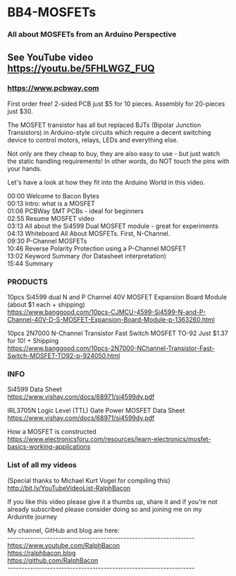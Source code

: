 # BB4-MOSFETs
### All about MOSFETs from an Arduino Perspective

## See YouTube video https://youtu.be/5FHLWGZ_FUQ

### https://www.pcbway.com 
First order free! 2-sided PCB just $5 for 10 pieces. Assembly for 20-pieces just $30.

The MOSFET transistor has all but replaced BJTs (Bipolar Junction Transistors) in Arduino-style circuits which require a decent switching device to control motors, relays, LEDs and everything else.

Not only are they cheap to buy, they are also easy to use - but just watch the static handling requirements! In other words, do NOT touch the pins with your hands.

Let's have a look at how they fit into the Arduino World in this video.

00:00 Welcome to Bacon Bytes  
00:13 Intro: what is a MOSFET  
01:06 PCBWay SMT PCBs - ideal for beginners  
02:55 Resume MOSFET video  
03:13 All about the Si4599 Dual MOSFET module - great for experiments  
04:13 Whiteboard All About MOSFETs. First, N-Channel.  
09:30 P-Channel MOSFETs  
10:46 Reverse Polarity Protection using a P-Channel MOSFET  
13:02 Keyword Summary (for Datasheet interpretation)  
15:44 Summary  

### PRODUCTS

10pcs Si4599 dual N and P Channel 40V MOSFET Expansion Board Module (about $1 each + shipping)  
https://www.banggood.com/10pcs-CJMCU-4599-Si4599-N-and-P-Channel-40V-D-S-MOSFET-Expansion-Board-Module-p-1363260.html

10pcs 2N7000 N-Channel Transistor Fast Switch MOSFET TO-92 Just $1.37 for 10! + Shipping  
https://www.banggood.com/10pcs-2N7000-NChannel-Transistor-Fast-Switch-MOSFET-TO92-p-924050.html  

### INFO

Si4599 Data Sheet  
https://www.vishay.com/docs/68971/si4599dy.pdf

IRL3705N Logic Level (TTL) Gate Power MOSFET Data Sheet  
https://www.vishay.com/docs/68971/si4599dy.pdf  

How a MOSFET is constructed  
https://www.electronicsforu.com/resources/learn-electronics/mosfet-basics-working-applications

### List of all my videos
(Special thanks to Michael Kurt Vogel for compiling this)  
http://bit.ly/YouTubeVideoList-RalphBacon

If you like this video please give it a thumbs up, share it and if you're not already subscribed please consider doing so and joining me on my Arduinite journey

My channel, GitHub and blog are here:  
\------------------------------------------------------------------  
https://www.youtube.com/RalphBacon  
https://ralphbacon.blog  
https://github.com/RalphBacon  
\------------------------------------------------------------------

